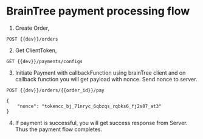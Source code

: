 # BrainTree payment processing flow

1. Create Order,
```text
POST {{dev}}/orders
```

2. Get ClientToken,
```text
GET {{dev}}/payments/configs
```

3. Initiate Payment with callbackFunction using brainTree client and on callback function you will get payload with nonce. Send nonce to server.
```text
POST {{dev}}/orders/{{order_id}}/pay

{
    "nonce": "tokencc_bj_71nryc_6qbzqs_rqbks6_fj2s87_at3"
}
```

4. If payment is successful, you will get success response from Server.
Thus the payment flow completes.
